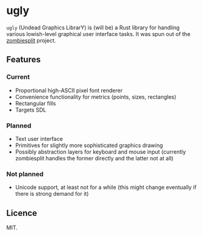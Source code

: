 # ugly

`ugly` (Undead Graphics LibrarY) is (will be) a Rust library for handling various lowish-level graphical user interface tasks.
It was spun out of the [zombiesplit](https://github.com/ashikun/zombiesplit) project.

## Features

### Current

- Proportional high-ASCII pixel font renderer
- Convenience functionality for metrics (points, sizes, rectangles)
- Rectangular fills
- Targets SDL

### Planned

- Text user interface
- Primitives for slightly more sophisticated graphics drawing
- Possibly abstraction layers for keyboard and mouse input (currently zombiesplit handles the former directly and the latter not at all)

### Not planned

- Unicode support, at least not for a while (this might change eventually if there is strong demand for it)

## Licence

MIT.
